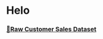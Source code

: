 # Helo
### [🔗Raw Customer Sales Dataset](https://github.com/giomusyaffa/Excel/blob/e59c96e7f3ace8633a3d397ce36aa82542416e33/Customer%20Sale%20Dataset%20for%20Visualization.csv)
